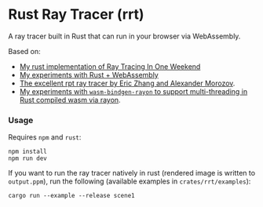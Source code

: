 # Rust Ray Tracer (rrt)

A ray tracer built in Rust that can run in your browser via WebAssembly.

Based on:
- [My rust implementation of Ray Tracing In One Weekend](https://github.com/jaymody/ray-tracing-rust)
- [My experiments with Rust + WebAssembly](https://github.com/jaymody/game-of-life)
- [The excellent rpt ray tracer by Eric Zhang and Alexander Morozov](https://github.com/ekzhang/rpt).
- [My experiments with `wasm-bindgen-rayon` to support multi-threading in Rust compiled wasm via rayon](https://github.com/jaymody/rust-rayon-wasm-demo/tree/main).

### Usage
Requires `npm` and `rust`:
```shell
npm install
npm run dev
```

If you want to run the ray tracer natively in rust (rendered image is written to `output.ppm`), run the following (available examples in `crates/rrt/examples`):
```shell
cargo run --example --release scene1
```

